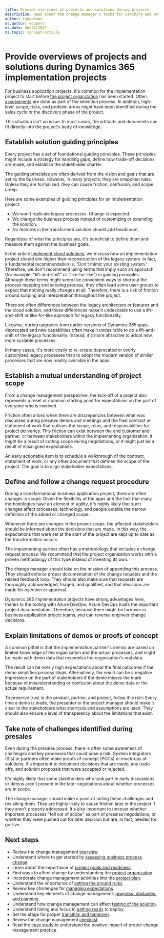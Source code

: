 ```yaml
---
title: Provide overviews of projects and solutions during projects
description: Read about the change manager's tasks for catching and providing the overview of the project and the solution during a Dynamics 365 implementation project.
author: taksatoms
ms.author: edupont
ms.date: 06/20/2023
ms.topic: concept-article
---
```


# Provide overviews of projects and solutions during Dynamics 365 implementation projects

For business application projects, it's common for the implementation project to start before [the project organization](change-management-project-organization.md) has been started. Often, [assessments](change-management-assessing-business-process-change.md) are done as part of the selection process. In addition, high-level scope, risks, and problem areas might have been identified during the sales cycle or the discovery phase of the project.

This situation isn't an issue. In most cases, the artifacts and documents can fit directly into the project's body of knowledge.

## Establish solution guiding principles

Every project has a set of foundational guiding principles. These principles might include a strategy for handling gaps, define how trade-off decisions are made, and establish the stakeholder charter.

The guiding principles are often derived from the vision and goals that are set by the business. However, in many projects, they are unspoken rules. Unless they are formalized, they can cause friction, confusion, and scope creep.

Here are some examples of guiding principles for an implementation project:

- We won't replicate legacy processes. Change is expected.
- We change the business process instead of customizing or extending the solution.
- No features in the transformed solution should add headcount.

Regardless of what the principles are, it's beneficial to define them and measure them against the business goals.

In the article [Implement cloud solutions](implementing-cloud-solutions.md), we discuss how an implementation project should aim higher than reconstruction of the legacy system. In fact, a fundamental recommendation is, "Don't mimic your existing system." Therefore, we don't recommend using terms that imply such an approach (for example, "lift-and-shift" or "like-for-like") in guiding principles. Although these terms might seem like convenient ways to shortcut the process mapping and scoping process, they often lead some user groups to expect that nothing really changes at all. Therefore, there is a risk of friction around scoping and interpretation throughout the project.

There are often differences between the legacy architecture or features and the cloud solution, and these differences make it undesirable to use a lift-and-shift or like-for-like approach for legacy functionality.

Likewise, during upgrades from earlier versions of Dynamics 365 apps, deprecated and new capabilities often make it undesirable to do a lift-and-shift of the legacy functionality. Instead, it's more attractive to adopt new, more scalable processes.

In many cases, it's more costly to re-create deprecated or overly customized legacy processes than to adopt the modern version of similar processes that are now readily available in the apps.

## Establish a mutual understanding of project scope

From a change management perspective, the kick-off of a project also represents a reset or common starting point for expectations on the part of everyone who is involved.

Friction often arises when there are discrepancies between what was discussed during presales demos and meetings and the final contract or statement of work that outlines the scope, roles, and responsibilities for project deliveries. This friction can exist between the end customer and partner, or between stakeholders within the implementing organization. It might be a result of cutting scope during negotiations, or it might just be a result of misaligned expectations.

An early actionable item is to schedule a walkthrough of the contract, statement of work, or any other document that defines the scope of the project. The goal is to align stakeholder expectations.

## Define and follow a change request procedure

During a transformational business application project, there are often changes in scope. Given the flexibility of the apps and the fact that many methodologies have an element of agility, it's highly likely that such changes affect processes, technology, and people outside the narrow definition of the added or changed scope.

Whenever there are changes in the project scope, the affected stakeholders should be informed about the decisions that are made. In this way, the expectations that were set at the start of the project are kept up to date as the transformation occurs.

The implementing partner often has a methodology that includes a change request process. We recommend that the project organization works with a proven methodology of this type instead of inventing its own.

The change manager should take on the mission of appending this process. They should enforce proper documentation of the change requests and the related feedback loop. They should also make sure that requests are thoroughly acknowledged, triaged, and qualified, and that decisions are made for rejection or approval.

Dynamics 365 implementation projects have strong advantages here, thanks to the tooling with Azure DevOps. Azure DevOps hosts the important project documentation. Therefore, because there might be turnover in business application project teams, you can reverse-engineer change decisions.

## Explain limitations of demos or proofs of concept

A common pitfall is that the implementation partner's demos are based on limited knowledge of the organization and the actual processes, and might be made with demo data that resembles the organization's real data.

The result can be overly high expectations about the final outcomes if the demo simplifies process steps. Alternatively, the result can be a negative impression on the part of stakeholders if the demo misses the mark because of misunderstanding or confusion about the demo data or the actual requirement.

To preserve trust in the product, partner, and project, follow this rule: Every time a demo is made, the presenter or the project manager should make it clear to the stakeholders what shortcuts and assumptions are used. They should also ensure a level of transparency about the limitations that exist.

## Take note of challenges identified during presales

Even during the presales process, there is often some awareness of challenges and key processes that could pose a risk. System integrators (SIs) or partners often make proofs of concept (POCs) or mock-ups of solutions. It's important to document decisions that are made, any trade-offs, and solution proposals that were accepted or rejected.

It's highly likely that some stakeholders who took part in early discussions or demos aren't present in the later negotiations about whether processes are in scope.

The change manager should make a point of noting these challenges and revisiting them. They are highly likely to cause friction later in the project if they aren't properly addressed. It's also important to uncover whether important processes "fell out of scope" as part of presales negotiations, or whether they were pushed out for later decision but are, in fact, needed for go-live.

## Next steps

- Review the change management [overview](change-management.md).
- Understand where to get started by [assessing business process change](change-management-assessing-business-process-change.md).
- Learn about the importance of [project goals and readiness](change-management-project-goals-readiness.md).
- Find ways to affect change by understanding the [project organization](change-management-project-organization.md).
- Incorporate change management activities into the [project plan](change-management-project-plan.md).
- Understand the importance of [setting the ground rules](change-management-set-ground-rules.md).
- Review key challenges for [managing expectations](change-management-manage-expectations.md).
- Understand key elements of change management: [progress, obstacles, and planning](change-management-progress-obstacles-planning.md).
- Understand how change management can affect [testing of the solution](change-management-test-solution.md).
- Understand timing and focus in [getting ready](change-management-get-ready.md) to deploy.
- Set the stage for proper [transition and handover](change-management-transition-handover.md).
- Review the change management [checklist](change-management-checklist.md).
- Read the [case study](change-management-case-study.md) to understand the positive impact of proper change management practice.
